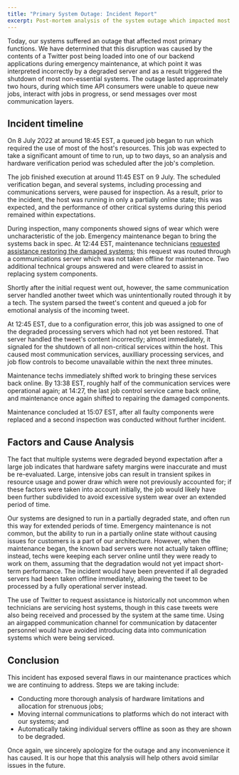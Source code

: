 ```yaml
---
title: "Primary System Outage: Incident Report"
excerpt: Post-mortem analysis of the system outage which impacted most primary host functionality for about two hours on 9 July 2022.
---
```

Today, our systems suffered an outage that affected most primary functions. We have determined that this disruption was caused by the contents of a Twitter post being loaded into one of our backend applications during emergency maintenance, at which point it was interpreted incorrectly by a degraded server and as a result triggered the shutdown of most non-essential systems. The outage lasted approximately two hours, during which time API consumers were unable to queue new jobs, interact with jobs in progress, or send messages over most communication layers.

## Incident timeline

On 8 July 2022 at around 18:45 EST, a queued job began to run which required the use of most of the host's resources. This job was expected to take a significant amount of time to run, up to two days, so an analysis and hardware verification period was scheduled after the job's completion.

The job finished execution at around 11:45 EST on 9 July. The scheduled verification began, and several systems, including processing and communications servers, were paused for inspection. As a result, prior to the incident, the host was running in only a partially online state; this was expected, and the performance of other critical systems during this period remained within expectations.

During inspection, many components showed signs of wear which were uncharacteristic of the job. Emergency maintenance began to bring the systems back in spec. At 12:44 EST, maintenance technicians [requested assistance restoring the damaged systems](https://twitter.com/eritbh/status/1545811116948951040); this request was routed through a communications server which was not taken offline for maintenance. Two additional technical groups answered and were cleared to assist in replacing system components.

Shortly after the initial request went out, however, the same communication server handled another tweet which was unintentionally routed through it by a tech. The system parsed the tweet's content and queued a job for emotional analysis of the incoming tweet.

At 12:45 EST, due to a configuration error, this job was assigned to one of the degraded processing servers which had not yet been restored. That server handled the tweet's content incorrectly; almost immediately, it signaled for the shutdown of all non-critical services within the host. This caused most communication services, auxilliary processing services, and job flow controls to become unavailable within the next three minutes.

Maintenance techs immediately shifted work to bringing these services back online. By 13:38 EST, roughly half of the communication services were operational again; at 14:27, the last job control service came back online, and maintenance once again shifted to repairing the damaged components.

Maintenance concluded at 15:07 EST, after all faulty components were replaced and a second inspection was conducted without further incident.

## Factors and Cause Analysis

The fact that multiple systems were degraded beyond expectation after a large job indicates that hardware safety margins were inaccurate and must be re-evaluated. Large, intensive jobs can result in transient spikes in resource usage and power draw which were not previously accounted for; if these factors were taken into account initially, the job would likely have been further subdivided to avoid excessive system wear over an extended period of time.

Our systems are designed to run in a partially degraded state, and often run this way for extended periods of time. Emergency maintenance is not common, but the ability to run in a partially online state without causing issues for customers is a part of our architecture. However, when the maintenance began, the known bad servers were not actually taken offline; instead, techs were keeping each server online until they were ready to work on them, assuming that the degradation would not yet impact short-term performance. The incident would have been prevented if all degraded servers had been taken offline immediately, allowing the tweet to be processed by a fully operational server instead.

The use of Twitter to request assistance is historically not uncommon when technicians are servicing host systems, though in this case tweets were also being received and processed by the system at the same time. Using an airgapped communication channel for communication by datacenter personnel would have avoided introducing data into communication systems which were being serviced.

## Conclusion

This incident has exposed several flaws in our maintenance practices which we are continuing to address. Steps we are taking include:

- Conducting more thorough analysis of hardware limitations and allocation for strenuous jobs;
- Moving internal communications to platforms which do not interact with our systems; and
- Automatically taking individual servers offline as soon as they are shown to be degraded.

Once again, we sincerely apologize for the outage and any inconvenience it has caused. It is our hope that this analysis will help others avoid similar issues in the future.
